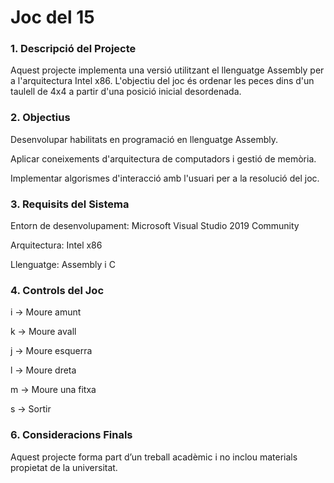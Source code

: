 # Joc del 15


### 1. Descripció del Projecte

Aquest projecte implementa una versió utilitzant el llenguatge Assembly per a l'arquitectura Intel x86. L'objectiu del joc és ordenar les peces dins d'un taulell de 4x4 a partir d'una posició inicial desordenada.

### 2. Objectius

Desenvolupar habilitats en programació en llenguatge Assembly.

Aplicar coneixements d'arquitectura de computadors i gestió de memòria.

Implementar algorismes d'interacció amb l'usuari per a la resolució del joc.


### 3. Requisits del Sistema

Entorn de desenvolupament: Microsoft Visual Studio 2019 Community

Arquitectura: Intel x86

Llenguatge: Assembly i C

### 4. Controls del Joc

i → Moure amunt

k → Moure avall

j → Moure esquerra

l → Moure dreta

m → Moure una fitxa

s → Sortir

### 6. Consideracions Finals

Aquest projecte forma part d’un treball acadèmic i no inclou materials propietat de la universitat.
